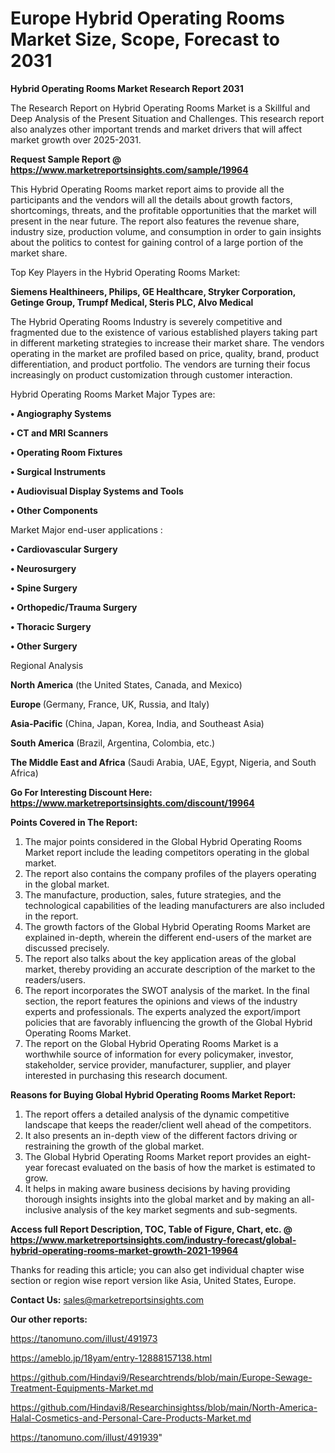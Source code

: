 # Europe Hybrid Operating Rooms Market Size, Scope, Forecast to 2031

<strong>Hybrid Operating Rooms Market Research Report 2031</strong>

The Research Report on Hybrid Operating Rooms Market is a Skillful and Deep Analysis of the Present Situation and Challenges. This research report also analyzes other important trends and market drivers that will affect market growth over 2025-2031.

<strong>Request Sample Report @ <a href=https://www.marketreportsinsights.com/sample/19964>https://www.marketreportsinsights.com/sample/19964</a></strong>

This Hybrid Operating Rooms market report aims to provide all the participants and the vendors will all the details about growth factors, shortcomings, threats, and the profitable opportunities that the market will present in the near future. The report also features the revenue share, industry size, production volume, and consumption in order to gain insights about the politics to contest for gaining control of a large portion of the market share.

Top Key Players in the Hybrid Operating Rooms Market:

<strong>Siemens Healthineers, Philips, GE Healthcare, Stryker Corporation, Getinge Group, Trumpf Medical, Steris PLC, Alvo Medical</strong>

The Hybrid Operating Rooms Industry is severely competitive and fragmented due to the existence of various established players taking part in different marketing strategies to increase their market share. The vendors operating in the market are profiled based on price, quality, brand, product differentiation, and product portfolio. The vendors are turning their focus increasingly on product customization through customer interaction.

Hybrid Operating Rooms Market Major Types are:

<strong>• Angiography Systems

• CT and MRI Scanners

• Operating Room Fixtures

• Surgical Instruments

• Audiovisual Display Systems and Tools

• Other Components</strong>

Market Major end-user applications :

<strong>• Cardiovascular Surgery

• Neurosurgery

• Spine Surgery

• Orthopedic/Trauma Surgery

• Thoracic Surgery

• Other Surgery</strong>

Regional Analysis

</u><strong><b>North America</b></strong> (the United States, Canada, and Mexico)

<strong><b>Europe </b></strong>(Germany, France, UK, Russia, and Italy)

<strong><b>Asia-Pacific</b></strong> (China, Japan, Korea, India, and Southeast Asia)

<strong><b>South America</b></strong> (Brazil, Argentina, Colombia, etc.)

<strong><b>The Middle East and Africa</b></strong> (Saudi Arabia, UAE, Egypt, Nigeria, and South Africa)

<strong>Go For Interesting Discount Here: <a href=https://www.marketreportsinsights.com/discount/19964>https://www.marketreportsinsights.com/discount/19964</a></strong>

<strong>Points Covered in The Report:</strong>
<ol>
  <li>The major points considered in the Global Hybrid Operating Rooms Market report include the leading competitors operating in the global market.</li>
  <li>The report also contains the company profiles of the players operating in the global market.</li>
  <li>The manufacture, production, sales, future strategies, and the technological capabilities of the leading manufacturers are also included in the report.</li>
  <li>The growth factors of the Global Hybrid Operating Rooms Market are explained in-depth, wherein the different end-users of the market are discussed precisely.</li>
  <li>The report also talks about the key application areas of the global market, thereby providing an accurate description of the market to the readers/users.</li>
  <li>The report incorporates the SWOT analysis of the market. In the final section, the report features the opinions and views of the industry experts and professionals. The experts analyzed the export/import policies that are favorably influencing the growth of the Global Hybrid Operating Rooms Market.</li>
  <li>The report on the Global Hybrid Operating Rooms Market is a worthwhile source of information for every policymaker, investor, stakeholder, service provider, manufacturer, supplier, and player interested in purchasing this research document.</li>
</ol>
<strong>Reasons for Buying Global Hybrid Operating Rooms Market Report:</strong>

<ol>
  <li>The report offers a detailed analysis of the dynamic competitive landscape that keeps the reader/client well ahead of the competitors.</li>
  <li>It also presents an in-depth view of the different factors driving or restraining the growth of the global market.</li>
  <li>The Global Hybrid Operating Rooms Market report provides an eight-year forecast evaluated on the basis of how the market is estimated to grow.</li>
  <li>It helps in making aware business decisions by having providing thorough insights insights into the global market and by making an all-inclusive analysis of the key market segments and sub-segments.</li>
</ol>
<strong>Access full Report Description, TOC, Table of Figure, Chart, etc. @ <a href=https://www.marketreportsinsights.com/industry-forecast/global-hybrid-operating-rooms-market-growth-2021-19964>https://www.marketreportsinsights.com/industry-forecast/global-hybrid-operating-rooms-market-growth-2021-19964</a></strong>


Thanks for reading this article; you can also get individual chapter wise section or region wise report version like Asia, United States, Europe.

<strong>Contact Us:</strong>
sales@marketreportsinsights.com

<strong>Our other reports:</strong>

<a href=https://tanomuno.com/illust/491973>https://tanomuno.com/illust/491973</a>

<a href=https://ameblo.jp/18yam/entry-12888157138.html>https://ameblo.jp/18yam/entry-12888157138.html</a>

<a href=https://github.com/Hindavi9/Researchtrends/blob/main/Europe-Sewage-Treatment-Equipments-Market.md>https://github.com/Hindavi9/Researchtrends/blob/main/Europe-Sewage-Treatment-Equipments-Market.md</a>

<a href=https://github.com/Hindavi8/Researchinsightss/blob/main/North-America-Halal-Cosmetics-and-Personal-Care-Products-Market.md>https://github.com/Hindavi8/Researchinsightss/blob/main/North-America-Halal-Cosmetics-and-Personal-Care-Products-Market.md</a>

<a href=https://tanomuno.com/illust/491939>https://tanomuno.com/illust/491939</a>"
